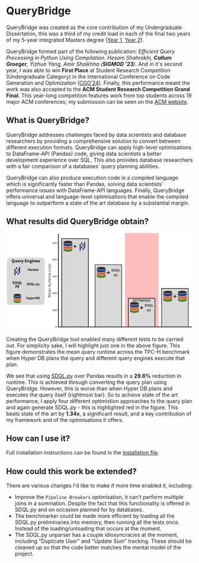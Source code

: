 # QueryBridge

QueryBridge was created as the core contribution of my Undergraduate Dissertation, this was a third of my credit load in each of the final two years of my 5-year integrated Masters degree ([Year 1](http://www.drps.ed.ac.uk/23-24/dpt/cxinfr10051.htm), [Year 2](http://www.drps.ed.ac.uk/23-24/dpt/cxinfr11093.htm)). 

QueryBridge formed part of the following publication: _Efficient Query Processing in Python Using Compilation. Hesam Shahrokhi, **Callum Groeger**, Yizhuo Yang, Amir Shaikhha (**SIGMOD '23**)_. And in it's second year, I was able to win **First Place** at Student Research Competition (Undergraduate Category) in the International Conference on Code Generation and Optimization ([CGO’24](https://conf.researchr.org/track/cgo-2024/cgo-2024-student-research-competition#About)). Finally, this performance meant the work was also accepted to the **ACM Student Research Competition Grand Final**. This year-long competition features work from top students across 19 major ACM conferences; my submission can be seen on the [ACM website](https://src.acm.org/candidates/2024).

## What is QueryBridge?

QueryBridge addresses challenges faced by data scientists and database researchers by providing a comprehensive solution to convert between different execution formats. QueryBridge can apply high-level optimisations to DataFrame-API (Pandas) code, giving data scientists a better development experience over SQL. This also provides database researchers with a fair comparison of a databases' query planning abilities.

QueryBridge can also produce execution code in a compiled language which is significantly faster than Pandas, solving data scientists' performance issues with DataFrame-API languages. Finally, QueryBridge offers universal and language-level optimisations that enable the compiled language to outperform a state of the art database by a substantial margin.

## What results did QueryBridge obtain?

![QueryBridge Results](readme_images/querybridge-results.png)

Creating the QueryBridge tool enabled many different tests to be carried out. For simplicity sake, I will highlight just one in the above figure. This figure demonstrates the mean query runtime across the TPC-H benchmark when Hyper DB plans the query and different query engines execute that plan. 

We see that using [SDQL.py](https://github.com/edin-dal/sdqlpy) over Pandas results in a **29.6%** reduction in runtime. This is achieved through converting the query plan using QueryBridge. However, this is worse than when Hyper DB plans and executes the query itself (rightmost bar). So to achieve state of the art performance, I apply four different optimistion approaches to the query plan and again generate SDQL.py - this is highlighted red in the figure. This beats state of the art by **1.34x**, a significant result, and a key contribution of my framework and of the optimisations it offers. 

## How can I use it?

Full installation instructions can be found in the [installation file](INSTALL.md).

## How could this work be extended?

There are various changes I'd like to make if more time enabled it, including:

- Improve the `Pipeline Breakers` optimisation, it can't perform multiple joins in a summation. Despite the fact that this functionality is offered in SDQL.py and on occasion planned for by databases.
- The benchmarker could be made more efficient by loading all the SDQL.py preliminaries into memory, then running all the tests once. Instead of the loading/unloading that occurs at the moment.
- The SDQL.py unparser has a couple idiosyncracies at the moment, including "Duplicate User" and "Update Sum" tracking. These should be cleaned up so that the code better matches the mental model of the project.
